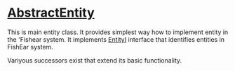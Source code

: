 # [AbstractEntity](https://code.google.com/p/fishear/source/browse/fishear-data/src/main/java/net/fishear/data/generic/entities/AbstractEntity.java) #

This is main entity class. It provides simplest way how to implement entity in the 'Fishear system. It implements [EntityI](EntityI.md) interface that identifies entities in FishEar system.

Variyous successors exist that extend its basic functionality.